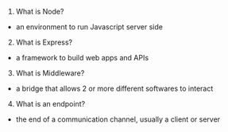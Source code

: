 1. What is Node?
- an environment to run Javascript server side

2. What is Express?
- a framework to build web apps and APIs

3. What is Middleware?
- a bridge that allows 2 or more different softwares to interact

4. What is an endpoint?
- the end of a communication channel, usually a client or server